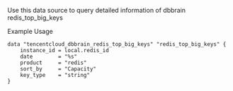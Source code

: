 Use this data source to query detailed information of dbbrain redis_top_big_keys

Example Usage

```hcl
data "tencentcloud_dbbrain_redis_top_big_keys" "redis_top_big_keys" {
	instance_id = local.redis_id
	date        = "%s"
	product     = "redis"
	sort_by     = "Capacity"
	key_type    = "string"
}
```
